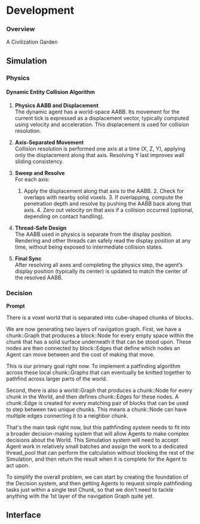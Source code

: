 # Development

### Overview

A Civilization Garden

## Simulation

### Physics

#### Dynamic Entity Collision Algorithm

1. **Physics AABB and Displacement**  
   The dynamic agent has a world-space AABB. Its movement for the current tick is expressed as a displacement vector, typically computed using velocity and acceleration. This displacement is used for collision resolution.

2. **Axis-Separated Movement**  
   Collision resolution is performed one axis at a time (X, Z, Y), applying only the displacement along that axis. Resolving Y last improves wall sliding consistency.

3. **Sweep and Resolve**  
   For each axis:  
    1. Apply the displacement along that axis to the AABB. 2. Check for overlaps with nearby solid voxels. 3. If overlapping, compute the penetration depth and resolve by pushing the AABB back along that axis. 4. Zero out velocity on that axis if a collision occurred (optional, depending on contact handling).

4. **Thread-Safe Design**  
   The AABB used in physics is separate from the display position. Rendering and other threads can safely read the display position at any time, without being exposed to intermediate collision states.

5. **Final Sync**  
   After resolving all axes and completing the physics step, the agent’s display position (typically its center) is updated to match the center of the resolved AABB.

### Decision

**Prompt**

There is a voxel world that is separated into cube-shaped chunks of blocks.

We are now generating two layers of navigation graph. First, we have a chunk::Graph that produces a block::Node for every empty space within the chunk that has a solid surface underneath it that can be stood upon. These nodes are then connected by block::Edges that define which nodes an Agent can move between and the cost of making that move.

This is our primary goal right now. To implement a patfinding algorithm across these local chunk::Graphs that can eventually be knitted together to pathfind across larger parts of the world.

Second, there is also a world::Graph that produces a chunk::Node for every chunk in the World, and then defines chunk::Edges for these nodes. A chunk::Edge is created for every matching pair of blocks that can be used to step between two unique chunks. This means a chunk::Node can have multiple edges connecting it to a neighbor chunk.

That's the main task right now, but this pathfinding system needs to fit into a broader decision-making system that will allow Agents to make complex decisions about the World. This Simulation system will need to accept Agent work in relatively small batches and assign the work to a dedicated thread_pool that can perform the calculation without blocking the rest of the Simulation, and then return the result when it is complete for the Agent to act upon.

To simplify the overall problem, we can start by creating the foundation of the Decision system, and then getting Agents to request simple pathfinding tasks just within a single test Chunk, so that we don't need to tackle anything with the 1st layer of the navigation Graph quite yet.

## Interface
